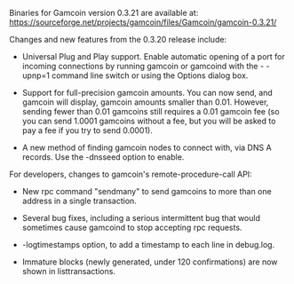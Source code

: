 Binaries for Gamcoin version 0.3.21 are available at:
  https://sourceforge.net/projects/gamcoin/files/Gamcoin/gamcoin-0.3.21/

Changes and new features from the 0.3.20 release include:

* Universal Plug and Play support.  Enable automatic opening of a port for incoming connections by running gamcoin or gamcoind with the - -upnp=1 command line switch or using the Options dialog box.

* Support for full-precision gamcoin amounts.  You can now send, and gamcoin will display, gamcoin amounts smaller than 0.01.  However, sending fewer than 0.01 gamcoins still requires a 0.01 gamcoin fee (so you can send 1.0001 gamcoins without a fee, but you will be asked to pay a fee if you try to send 0.0001).

* A new method of finding gamcoin nodes to connect with, via DNS A records. Use the -dnsseed option to enable.

For developers, changes to gamcoin's remote-procedure-call API:

* New rpc command "sendmany" to send gamcoins to more than one address in a single transaction.

* Several bug fixes, including a serious intermittent bug that would sometimes cause gamcoind to stop accepting rpc requests. 

* -logtimestamps option, to add a timestamp to each line in debug.log.

* Immature blocks (newly generated, under 120 confirmations) are now shown in listtransactions.
